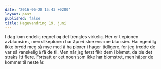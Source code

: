 ```yaml
---
date: '2016-06-20 15:43 +0200'
layout: post
published: false
title: Hagevandring 19. juni
---
```


I dag kom endelig regnet og det trengtes virkelig. Her er trepionen avblomstret, men silkepionen har åpnet sine enorme blomster. Har egentlig ikke brydd meg så mye med å ha pioner i hagen tidligere, for jeg trodde de var så vanskelig å få de til. Men når jeg først fikk dem i blomst, da ble det straks litt flere. Fortsatt er det noen som ikke har blomstret, men håper de kommer til neste år. 
